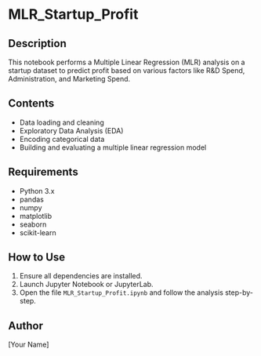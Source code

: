 # MLR_Startup_Profit

## Description
This notebook performs a Multiple Linear Regression (MLR) analysis on a startup dataset to predict profit based on various factors like R&D Spend, Administration, and Marketing Spend.

## Contents
- Data loading and cleaning
- Exploratory Data Analysis (EDA)
- Encoding categorical data
- Building and evaluating a multiple linear regression model

## Requirements
- Python 3.x
- pandas
- numpy
- matplotlib
- seaborn
- scikit-learn

## How to Use
1. Ensure all dependencies are installed.
2. Launch Jupyter Notebook or JupyterLab.
3. Open the file `MLR_Startup_Profit.ipynb` and follow the analysis step-by-step.

## Author
[Your Name]
